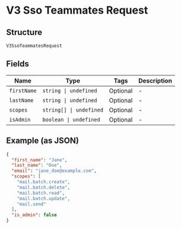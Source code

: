 
# V3 Sso Teammates Request

## Structure

`V3SsoTeammatesRequest`

## Fields

| Name | Type | Tags | Description |
|  --- | --- | --- | --- |
| `firstName` | `string \| undefined` | Optional | - |
| `lastName` | `string \| undefined` | Optional | - |
| `scopes` | `string[] \| undefined` | Optional | - |
| `isAdmin` | `boolean \| undefined` | Optional | - |

## Example (as JSON)

```json
{
  "first_name": "Jane",
  "last_name": "Doe",
  "email": "jane_doe@example.com",
  "scopes": [
    "mail.batch.create",
    "mail.batch.delete",
    "mail.batch.read",
    "mail.batch.update",
    "mail.send"
  ],
  "is_admin": false
}
```

